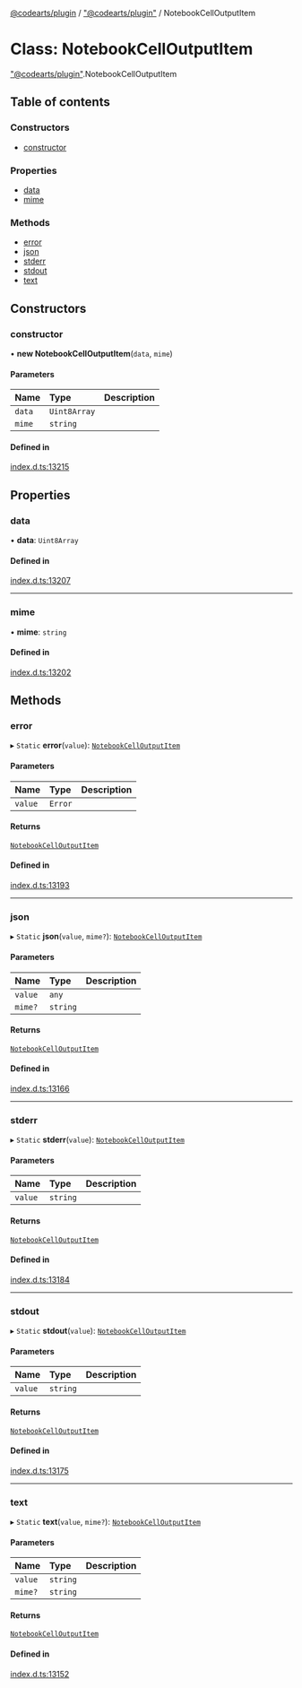 [@codearts/plugin](../README.md) / ["@codearts/plugin"](../modules/_codearts_plugin_.md) / NotebookCellOutputItem

# Class: NotebookCellOutputItem

["@codearts/plugin"](../modules/_codearts_plugin_.md).NotebookCellOutputItem

## Table of contents

### Constructors

- [constructor](codearts_plugin_.NotebookCellOutputItem.md#constructor)

### Properties

- [data](codearts_plugin_.NotebookCellOutputItem.md#data)
- [mime](codearts_plugin_.NotebookCellOutputItem.md#mime)

### Methods

- [error](codearts_plugin_.NotebookCellOutputItem.md#error)
- [json](codearts_plugin_.NotebookCellOutputItem.md#json)
- [stderr](codearts_plugin_.NotebookCellOutputItem.md#stderr)
- [stdout](codearts_plugin_.NotebookCellOutputItem.md#stdout)
- [text](codearts_plugin_.NotebookCellOutputItem.md#text)

## Constructors

### constructor

• **new NotebookCellOutputItem**(`data`, `mime`)

#### Parameters

| Name | Type | Description |
| :------ | :------ | :------ |
| `data` | `Uint8Array` |  |
| `mime` | `string` |  |

#### Defined in

[index.d.ts:13215](https://github.com/huaweicloud/cloudide-plugin-api/blob/203b986/index.d.ts#L13215)

## Properties

### data

• **data**: `Uint8Array`

#### Defined in

[index.d.ts:13207](https://github.com/huaweicloud/cloudide-plugin-api/blob/203b986/index.d.ts#L13207)

___

### mime

• **mime**: `string`

#### Defined in

[index.d.ts:13202](https://github.com/huaweicloud/cloudide-plugin-api/blob/203b986/index.d.ts#L13202)

## Methods

### error

▸ `Static` **error**(`value`): [`NotebookCellOutputItem`](codearts_plugin_.NotebookCellOutputItem.md)

#### Parameters

| Name | Type | Description |
| :------ | :------ | :------ |
| `value` | `Error` |  |

#### Returns

[`NotebookCellOutputItem`](codearts_plugin_.NotebookCellOutputItem.md)

#### Defined in

[index.d.ts:13193](https://github.com/huaweicloud/cloudide-plugin-api/blob/203b986/index.d.ts#L13193)

___

### json

▸ `Static` **json**(`value`, `mime?`): [`NotebookCellOutputItem`](codearts_plugin_.NotebookCellOutputItem.md)

#### Parameters

| Name | Type | Description |
| :------ | :------ | :------ |
| `value` | `any` |  |
| `mime?` | `string` |  |

#### Returns

[`NotebookCellOutputItem`](codearts_plugin_.NotebookCellOutputItem.md)

#### Defined in

[index.d.ts:13166](https://github.com/huaweicloud/cloudide-plugin-api/blob/203b986/index.d.ts#L13166)

___

### stderr

▸ `Static` **stderr**(`value`): [`NotebookCellOutputItem`](codearts_plugin_.NotebookCellOutputItem.md)

#### Parameters

| Name | Type | Description |
| :------ | :------ | :------ |
| `value` | `string` |  |

#### Returns

[`NotebookCellOutputItem`](codearts_plugin_.NotebookCellOutputItem.md)

#### Defined in

[index.d.ts:13184](https://github.com/huaweicloud/cloudide-plugin-api/blob/203b986/index.d.ts#L13184)

___

### stdout

▸ `Static` **stdout**(`value`): [`NotebookCellOutputItem`](codearts_plugin_.NotebookCellOutputItem.md)

#### Parameters

| Name | Type | Description |
| :------ | :------ | :------ |
| `value` | `string` |  |

#### Returns

[`NotebookCellOutputItem`](codearts_plugin_.NotebookCellOutputItem.md)

#### Defined in

[index.d.ts:13175](https://github.com/huaweicloud/cloudide-plugin-api/blob/203b986/index.d.ts#L13175)

___

### text

▸ `Static` **text**(`value`, `mime?`): [`NotebookCellOutputItem`](codearts_plugin_.NotebookCellOutputItem.md)

#### Parameters

| Name | Type | Description |
| :------ | :------ | :------ |
| `value` | `string` |  |
| `mime?` | `string` |  |

#### Returns

[`NotebookCellOutputItem`](codearts_plugin_.NotebookCellOutputItem.md)

#### Defined in

[index.d.ts:13152](https://github.com/huaweicloud/cloudide-plugin-api/blob/203b986/index.d.ts#L13152)
